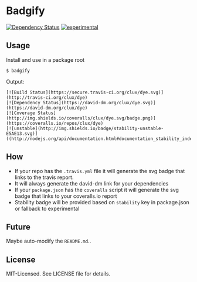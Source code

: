 # Badgify
[![Dependency Status](https://david-dm.org/clux/badgify.svg)](https://david-dm.org/clux/badgify)
[![experimental](http://img.shields.io/badge/stability-experimental-DD5F0A.svg)](http://nodejs.org/api/documentation.html#documentation_stability_index)

## Usage
Install and use in a package root

```
$ badgify
```

Output:

```
[![Build Status](https://secure.travis-ci.org/clux/dye.svg)](http://travis-ci.org/clux/dye)
[![Dependency Status](https://david-dm.org/clux/dye.svg)](https://david-dm.org/clux/dye)
[![Coverage Status](http://img.shields.io/coveralls/clux/dye.svg/badge.png)](https://coveralls.io/repos/clux/dye)
[![unstable](http://img.shields.io/badge/stability-unstable-E5AE13.svg)]((http://nodejs.org/api/documentation.html#documentation_stability_index))
```

## How
- If your repo has the `.travis.yml` file it will generate the svg badge that links to the travis report.
- It will always generate the david-dm link for your dependencies
- If your `package.json` has the `coveralls` script it will generate the svg badge that links to your coveralls.io report
- Stability badge will be provided based on `stability` key in package.json or fallback to experimental


## Future
Maybe auto-modify the `README.md`..

## License
MIT-Licensed. See LICENSE file for details.
